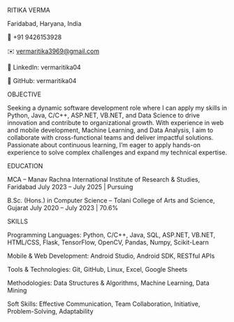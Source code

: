 RITIKA VERMA

Faridabad, Haryana, India

📱 +91 9426153928 

✉️ vermaritika3969@gmail.com

🔗 LinkedIn: vermaritika04 

🐙 GitHub: vermaritika04



OBJECTIVE

Seeking a dynamic software development role where I can apply my skills in Python, Java, C/C++, ASP.NET, VB.NET, and Data Science to drive innovation and contribute to organizational growth. With experience in web and mobile development, Machine Learning, and Data Analysis, I aim to collaborate with cross-functional teams and deliver impactful solutions. Passionate about continuous learning, I’m eager to apply hands-on experience to solve complex challenges and expand my technical expertise.

EDUCATION

MCA – Manav Rachna International Institute of Research & Studies, Faridabad
July 2023 – July 2025 | Pursuing

B.Sc. (Hons.) in Computer Science – Tolani College of Arts and Science, Gujarat
July 2020 – July 2023 | 70.6%

SKILLS

Programming Languages: Python, C/C++, Java, SQL, ASP.NET, VB.NET, HTML/CSS, Flask, TensorFlow, OpenCV, Pandas, Numpy, Scikit-Learn

Mobile & Web Development: Android Studio, Android SDK, RESTful APIs

Tools & Technologies: Git, GitHub, Linux, Excel, Google Sheets

Methodologies: Data Structures & Algorithms, Machine Learning, Data Mining

Soft Skills: Effective Communication, Team Collaboration, Initiative, Problem-Solving, Adaptability
